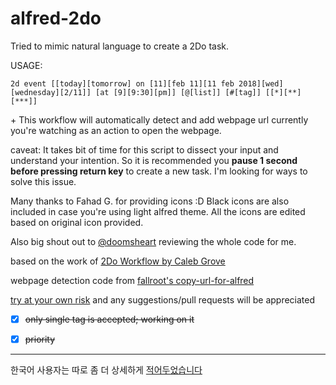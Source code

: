 # alfred-2do

Tried to mimic natural language to create a 2Do task.

USAGE:

```
2d event [[today][tomorrow] on [11][feb 11][11 feb 2018][wed][wednesday][2/11]] [at [9][9:30][pm]] [@[list]] [#[tag]] [[*][**][***]]
```

\+ This workflow will automatically detect and add webpage url currently you're watching as an action to open the webpage.

caveat: It takes bit of time for this script to dissect your input and understand your intention. So it is recommended you **pause 1 second before pressing return key** to create a new task. I'm looking for ways to solve this issue.

Many thanks to Fahad G. for providing icons :D Black icons are also included in case you're using light alfred theme. All the icons are edited based on original icon provided.

Also big shout out to [@doomsheart](https://github.com/doomsheart) reviewing the whole code for me.

based on the work of [2Do Workflow by Caleb Grove](https://www.alfredforum.com/topic/3811-2do-workflow/?do=findComment&comment=22721)

webpage detection code from [fallroot's copy-url-for-alfred](https://github.com/fallroot/copy-url-for-alfred)

[try at your own risk](https://github.com/Canorus/alfred-2do/raw/master/workflow/alfred-2Do_1.0-3.alfredworkflow) and any suggestions/pull requests will be appreciated

- [x] ~~only single tag is accepted; working on it~~
- [x] ~~priority~~


------

한국어 사용자는 따로 좀 더 상세하게 [적어두었습니다](https://canor.cf/2018/01/19/alfred-2do/)